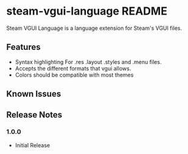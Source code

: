 # steam-vgui-language README

Steam VGUI Language is a language extension for Steam's VGUI files.

## Features

* Syntax highlighting For .res .layout .styles and .menu files.
* Accepts the different formats that vgui allows.
* Colors should be compatible with most themes

## Known Issues

## Release Notes

### 1.0.0
* Initial Release
